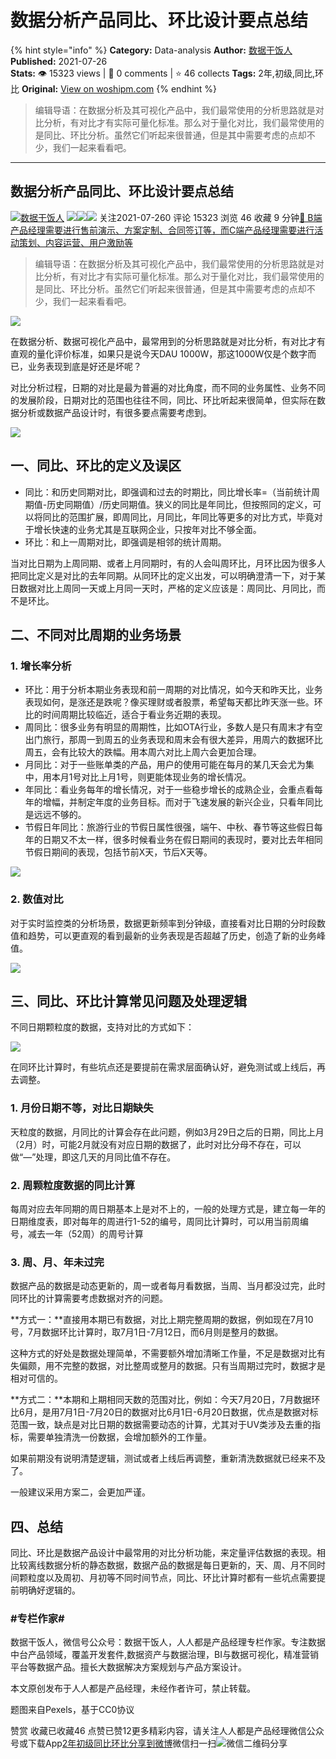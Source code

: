 # 数据分析产品同比、环比设计要点总结
{% hint style="info" %}
**Category:** Data-analysis
**Author:** [数据干饭人](https://www.woshipm.com/u/850132)
**Published:** 2021-07-26  
**Stats:** 👁️ 15323 views | 💬 0 comments | ⭐ 46 collects
**Tags:** 2年,初级,同比,环比
**Original:** [View on woshipm.com](https://www.woshipm.com/data-analysis/4922901.html)
{% endhint %}
> 编辑导语：在数据分析及其可视化产品中，我们最常使用的分析思路就是对比分析，有对比才有实际可量化标准。那么对于量化对比，我们最常使用的是同比、环比分析。虽然它们听起来很普通，但是其中需要考虑的点却不少，我们一起来看看吧。

---

## 数据分析产品同比、环比设计要点总结

[![](https://image.woshipm.com/wp-files/2021/09/cOGve0gK4PPmNSNMsXSG.jpg!/both/72x72)](https://www.woshipm.com/u/850132)[数据干饭人](https://www.woshipm.com/u/850132) ![](https://static.woshipm.com/tag/1121_1@2x.png)![](https://static.woshipm.com/tag/2103_1@2x.png)![](https://static.woshipm.com/tag/2104_1@2x.png) 关注2021-07-260 评论 15323 浏览 46 收藏 9 分钟[🔗 B端产品经理需要进行售前演示、方案定制、合同签订等，而C端产品经理需要进行活动策划、内容运营、用户激励等](https://ke.qidianla.com/courses/bcpm)

> 编辑导语：在数据分析及其可视化产品中，我们最常使用的分析思路就是对比分析，有对比才有实际可量化标准。那么对于量化对比，我们最常使用的是同比、环比分析。虽然它们听起来很普通，但是其中需要考虑的点却不少，我们一起来看看吧。

![](https://image.woshipm.com/wp-files/2021/07/H6GgkcYklvvjubrXmxjO.jpg)

在数据分析、数据可视化产品中，最常用到的分析思路就是对比分析，有对比才有直观的量化评价标准，如果只是说今天DAU 1000W，那这1000W仅是个数字而已，业务表现到底是好还是坏呢？

对比分析过程，日期的对比是最为普遍的对比角度，而不同的业务属性、业务不同的发展阶段，日期对比的范围也往往不同，同比、环比听起来很简单，但实际在数据分析或数据产品设计时，有很多要点需要考虑到。

![](https://image.woshipm.com/wp-files/2021/07/V8hYLUQonLdvOJ0BqU8o.png)

## 一、同比、环比的定义及误区

*   同比：和历史同期对比，即强调和过去的时期比，同比增长率=（当前统计周期值-历史同期值）/历史同期值。狭义的同比是年同比，但按照同的定义，可以将同比的范围扩展，即周同比，月同比，年同比等更多的对比方式，毕竟对于增长快速的业务尤其是互联网企业，只按年对比不够全面。
*   环比：和上一周期对比，即强调是相邻的统计周期。

当对比日期为上周同期、或者上月同期时，有的人会叫周环比，月环比因为很多人把同比定义是对比的去年同期。从同环比的定义出发，可以明确澄清一下，对于某日数据对比上周同一天或上月同一天时，严格的定义应该是：周同比、月同比，而不是环比。

## 二、不同对比周期的业务场景

### 1\. 增长率分析

*   环比：用于分析本期业务表现和前一周期的对比情况，如今天和昨天比，业务表现如何，是涨还是跌呢？像买理财或者股票，希望每天都比昨天涨一些。环比的时间周期比较临近，适合于看业务近期的表现。
*   周同比：很多业务有明显的周期性，比如OTA行业，多数人是只有周末才有空出门旅行，那周一到周五的业务表现和周末会有很大差异，用周六的数据环比周五，会有比较大的跌幅。用本周六对比上周六会更加合理。
*   月同比：对于一些账单类的产品，用户的使用可能在每月的某几天会尤为集中，用本月1号对比上月1号，则更能体现业务的增长情况。
*   年同比：看业务每年的增长情况，对于一些稳步增长的成熟企业，会重点看每年的增幅，并制定年度的业务目标。而对于飞速发展的新兴企业，只看年同比是远远不够的。
*   节假日年同比：旅游行业的节假日属性很强，端午、中秋、春节等这些假日每年的日期又不太一样，很多时候看业务在假日期间的表现时，要对比去年相同节假日期间的表现，包括节前X天，节后X天等。

![](https://image.woshipm.com/wp-files/2021/07/pmIiyEcmj8lmZjeen89u.png)

### 2\. 数值对比

对于实时监控类的分析场景，数据更新频率到分钟级，直接看对比日期的分时段数值和趋势，可以更直观的看到最新的业务表现是否超越了历史，创造了新的业务峰值。

![](https://image.woshipm.com/wp-files/2021/07/ynz4trZqO8FvAiDuASD3.png)

## 三、同比、环比计算常见问题及处理逻辑

不同日期颗粒度的数据，支持对比的方式如下：

![](https://image.woshipm.com/wp-files/2021/07/ckiSEs6WvLzUs8ZeUxAd.png)

在同环比计算时，有些坑点还是要提前在需求层面确认好，避免测试或上线后，再去调整。

### 1\. 月份日期不等，对比日期缺失

天粒度的数据，月同比的计算会存在此问题，例如3月29日之后的日期，同比上月（2月）时，可能2月就没有对应日期的数据了，此时对比分母不存在，可以做“—”处理，即这几天的月同比值不存在。

### 2\. 周颗粒度数据的同比计算

每周对应去年同期的周日期基本上是对不上的，一般的处理方式是，建立每一年的日期维度表，即对每年的周进行1-52的编号，周同比计算时，可以用当前周编号，减去一年（52周）的周号计算

### 3\. 周、月、年未过完

数据产品的数据是动态更新的，周一或者每月看数据，当周、当月都没过完，此时同环比的计算需要考虑数据对齐的问题。

**方式一：**直接用本期已有数据，对比上期完整周期的数据，例如现在7月10号，7月数据环比计算时，取7月1日-7月12日，而6月则是整月的数据。

这种方式的好处是数据处理简单，不需要额外增加清晰工作量，不足是数据对比有失偏颇，用不完整的数据，对比整周或整月的数据。只有当周期过完时，数据才是相对可信的。

**方式二：**本期和上期相同天数的范围对比，例如：今天7月20日，7月数据环比6月，是用7月1日-7月20日的数据对比6月1日-6月20日数据，优点是数据对标范围一致，缺点是对比日期的数据需要动态的计算，尤其对于UV类涉及去重的指标，需要单独清洗一份数据，会增加额外的工作量。

如果前期没有说明清楚逻辑，测试或者上线后再调整，重新清洗数据就已经来不及了。

一般建议采用方案二，会更加严谨。

## 四、总结

同比、环比是数据产品设计中最常用的对比分析功能，来定量评估数据的表现。相比较离线数据分析的静态数据，数据产品的数据是每日更新的，天、周、月不同时间颗粒度以及周初、月初等不同时间节点，同比、环比计算时都有一些坑点需要提前明确好逻辑的。

### #专栏作家#

数据干饭人，微信号公众号：数据干饭人，人人都是产品经理专栏作家。专注数据中台产品领域，覆盖开发套件,数据资产与数据治理，BI与数据可视化，精准营销平台等数据产品。擅长大数据解决方案规划与产品方案设计。

本文原创发布于人人都是产品经理，未经作者许可，禁止转载。

题图来自Pexels，基于CC0协议

赞赏 收藏已收藏46 点赞已赞12更多精彩内容，请关注人人都是产品经理微信公众号或下载App[2年](https://www.woshipm.com/tag/2%e5%b9%b4)[初级](https://www.woshipm.com/tag/%e5%88%9d%e7%ba%a7)[同比](https://www.woshipm.com/tag/%e5%90%8c%e6%af%94)[环比](https://www.woshipm.com/tag/%e7%8e%af%e6%af%94)[分享到微博](https://service.weibo.com/share/share.php?appkey=2775287854&title=数据分析产品同比、环比设计要点总结&url=https://www.woshipm.com/data-analysis/4922901.html&pic=https://image.woshipm.com/wp-files/2021/07/H6GgkcYklvvjubrXmxjO.jpg)微信扫一扫![微信二维码](https://api.pwmqr.com/qrcode/create/?url=https://www.woshipm.com/data-analysis/4922901.html)分享